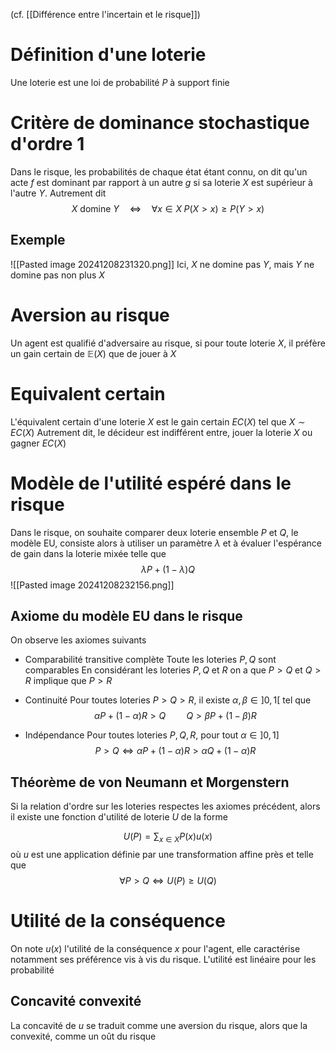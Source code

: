(cf. [[Différence entre l'incertain et le risque]])


# Définition d'une loterie
Une loterie est une loi de probabilité $P$ à support finie

# Critère de dominance stochastique d'ordre 1
Dans le risque, les probabilités de chaque état étant connu, on dit qu'un acte $f$ est dominant par rapport à un autre $g$ si sa loterie $X$ est supérieur à l'autre $Y$. Autrement dit
$$
X \text{ domine } Y \quad \Leftrightarrow \quad \forall x \in X \;P(X > x) \geq P(Y > x)
$$

## Exemple
![[Pasted image 20241208231320.png]]
Ici, $X$ ne domine pas $Y$, mais $Y$ ne domine pas non plus $X$

# Aversion au risque
Un agent est qualifié d'adversaire au risque, si pour toute loterie $X$, il préfère un gain certain de $\mathbb E(X)$ que de jouer à $X$

# Equivalent certain
L'équivalent certain d'une loterie $X$ est le gain certain $EC(X)$ tel que $X \sim EC(X)$
Autrement dit, le décideur est indifférent entre, jouer la loterie $X$ ou gagner $EC(X)$

# Modèle de l'utilité espéré dans le risque
Dans le risque, on souhaite comparer deux loterie ensemble $P$ et $Q$, le modèle EU, consiste alors à utiliser un paramètre $\lambda$ et à évaluer l'espérance de gain dans la loterie mixée telle que
$$
\lambda P + (1-\lambda)Q
$$
![[Pasted image 20241208232156.png]]

## Axiome du modèle EU dans le risque
On observe les axiomes suivants

- Comparabilité transitive complète
Toute les loteries $P, Q$ sont comparables
En considérant les loteries $P,Q$ et $R$ on a que $P > Q$ et $Q > R$ implique que $P> R$

- Continuité
Pour toutes loteries $P > Q > R$, il existe $\alpha, \beta \in ]0, 1[$ tel que
$$
\alpha P + (1-\alpha)R > Q \quad \quad Q > \beta P+ (1- \beta)R
$$

- Indépendance
Pour toutes loteries $P, Q, R$, pour tout $\alpha \in ]0, 1]$
$$
P > Q \Leftrightarrow \alpha P + (1-\alpha)R > \alpha Q + (1- \alpha)R
$$

## Théorème de von Neumann et Morgenstern
Si la relation d'ordre sur les loteries respectes les axiomes précédent, alors il existe une fonction d'utilité de loterie $U$ de la forme

$$
U(P) = \sum_{x \in X} P(x) u(x)
$$
où $u$ est une application définie par une transformation affine près et telle que
$$
\forall P > Q \Leftrightarrow U(P) \geq U(Q)
$$

# Utilité de la conséquence
On note $u(x)$ l'utilité de la conséquence $x$ pour l'agent, elle caractérise notamment ses préférence vis à vis du risque.
L'utilité est linéaire pour les probabilité

## Concavité convexité
La concavité de $u$ se traduit comme une aversion du risque, alors que la convexité, comme un oût du risque